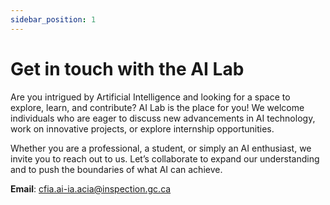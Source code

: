 ```yaml
---
sidebar_position: 1
---
```


# Get in touch with the AI Lab

Are you intrigued by Artificial Intelligence and looking for a space to explore, learn, and contribute? AI Lab is the place for you! We welcome individuals who are eager to discuss new advancements in AI technology, work on innovative projects, or explore internship opportunities.

Whether you are a professional, a student, or simply an AI enthusiast, we invite you to reach out to us. Let’s collaborate to expand our understanding and to push the boundaries of what AI can achieve.

**Email**: cfia.ai-ia.acia@inspection.gc.ca